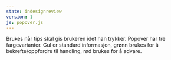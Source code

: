 ```yaml
---
state: indesignreview
version: 1
js: popover.js
---
```

Brukes når tips skal gis brukeren idet han trykker. Popover har tre fargevarianter. Gul er standard informasjon, grønn brukes for å bekrefte/oppfordre til handling, rød brukes for å advare.

